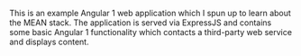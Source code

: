 This is an example Angular 1 web application which I spun up to learn about the MEAN stack.  The application is served via ExpressJS and contains some basic Angular 1 functionality which contacts a third-party web service and displays content. 
